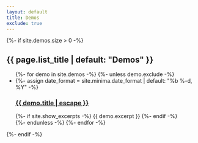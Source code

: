 ```yaml
---
layout: default
title: Demos
exclude: true
---
```

<div class="home">
  {%- if site.demos.size > 0 -%}
    <h2 class="post-list-heading">{{ page.list_title | default: "Demos" }}</h2>
    <ul class="post-list">
      {%- for demo in site.demos -%}
      {%- unless demo.exclude -%}
      <li>
        {%- assign date_format = site.minima.date_format | default: "%b %-d, %Y" -%}
        <h3>
          <a class="post-link" href="{{ demo.url | relative_url }}">
            {{ demo.title | escape }}
          </a>
        </h3>
        {%- if site.show_excerpts -%}
          {{ demo.excerpt }}
        {%- endif -%}
      </li>
      {%- endunless -%}
      {%- endfor -%}
    </ul>
  {%- endif -%}

</div>

